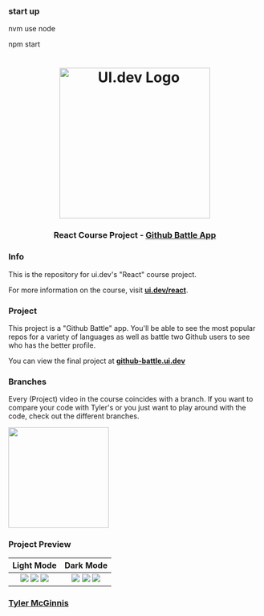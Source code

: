 
### start up
nvm use node 

npm start


<h1 align="center">
  <a href="https://ui.dev">
    <img
      src="https://ui.dev/images/logos/ui.png"
      alt="UI.dev Logo" width="300" />
  </a>
  <br />
</h1>

<h3 align="center">React Course Project - <a href="http://github-battle.ui.dev/">Github Battle App</a></h3>

### Info

This is the repository for ui.dev's "React" course project.

For more information on the course, visit __[ui.dev/react](https://ui.dev/react/)__.

### Project

This project is a "Github Battle" app. You'll be able to see the most popular repos for a variety of languages as well as battle two Github users to see who has the better profile.

You can view the final project at __[github-battle.ui.dev](http://github-battle.ui.dev/)__

### Branches

Every (Project) video in the course coincides with a branch. If you want to compare your code with Tyler's or you just want to play around with the code, check out the different branches.

<img align='center' src='https://user-images.githubusercontent.com/2933430/53434937-df9cc300-39b4-11e9-8e8f-5bdd212cac2d.png' width='200' />

### Project Preview

Light Mode          |  Dark Mode
:-------------------------:|:-------------------------:
![](https://user-images.githubusercontent.com/2933430/53439193-c39e1f00-39be-11e9-848f-d327f0ef5f53.png) ![](https://user-images.githubusercontent.com/2933430/53439196-c39e1f00-39be-11e9-875e-6f4aea52f099.png) ![](https://user-images.githubusercontent.com/2933430/53439197-c39e1f00-39be-11e9-8d17-d303692e5dd2.png) |  ![](https://user-images.githubusercontent.com/2933430/53439194-c39e1f00-39be-11e9-8302-dcea6dae726a.png) ![](https://user-images.githubusercontent.com/2933430/53439195-c39e1f00-39be-11e9-9d10-488311266460.png) ![](https://user-images.githubusercontent.com/2933430/53439198-c39e1f00-39be-11e9-8bb8-d12687113a2e.png)

### [Tyler McGinnis](https://twitter.com/tylermcginnis)
